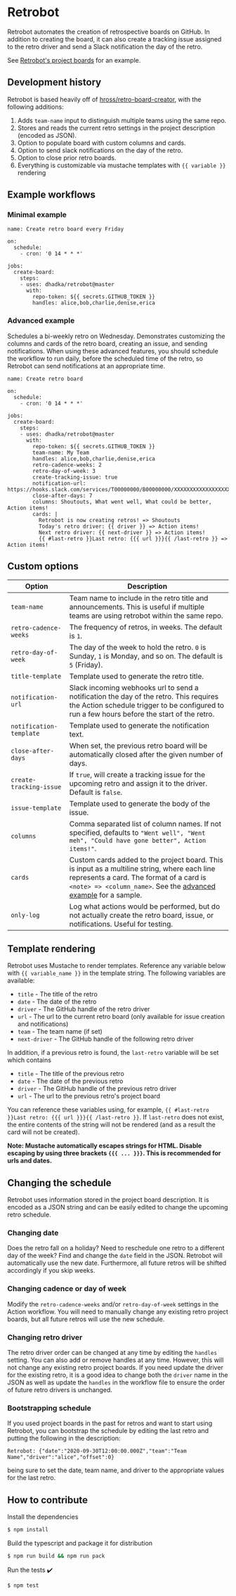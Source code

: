 # Retrobot

Retrobot automates the creation of retrospective boards on GitHub.  In addition to creating the board, it can also create a tracking issue assigned to the retro driver and send a Slack notification the day of the retro.

See [Retrobot's project boards](https://github.com/dhadka/retrobot/projects) for an example.

## Development history

Retrobot is based heavily off of [hross/retro-board-creator](https://github.com/hross/retro-board-creator), with the following additions:

1. Adds `team-name` input to distinguish multiple teams using the same repo.
2. Stores and reads the current retro settings in the project description (encoded as JSON).
3. Option to populate board with custom columns and cards.
4. Option to send slack notifications on the day of the retro.
5. Option to close prior retro boards.
6. Everything is customizable via mustache templates with `{{ variable }}` rendering

## Example workflows

### Minimal example

```
name: Create retro board every Friday

on:
  schedule:
    - cron: '0 14 * * *'

jobs:
  create-board:
    steps:
    - uses: dhadka/retrobot@master
      with: 
        repo-token: ${{ secrets.GITHUB_TOKEN }}
        handles: alice,bob,charlie,denise,erica
```

### Advanced example

Schedules a bi-weekly retro on Wednesday.  Demonstrates customizing the columns and cards of the retro board, creating an issue, and sending notifications.  When using these advanced features, you should schedule the workflow to run daily, before the scheduled time of the retro, so Retrobot can send notifications at an appropriate time.

```
name: Create retro board

on:
  schedule:
    - cron: '0 14 * * *'

jobs:
  create-board:
    steps:
    - uses: dhadka/retrobot@master
      with: 
        repo-token: ${{ secrets.GITHUB_TOKEN }}
        team-name: My Team
        handles: alice,bob,charlie,denise,erica
        retro-cadence-weeks: 2
        retro-day-of-week: 3
        create-tracking-issue: true
        notification-url: https://hooks.slack.com/services/T00000000/B00000000/XXXXXXXXXXXXXXXXXXXXXXXX
        close-after-days: 7
        columns: Shoutouts, What went well, What could be better, Action items!
        cards: |
          Retrobot is now creating retros! => Shoutouts
          Today's retro driver: {{ driver }} => Action items!
          Next retro driver: {{ next-driver }} => Action items!
          {{ #last-retro }}Last retro: {{{ url }}}{{ /last-retro }} => Action items!
```

## Custom options

| Option        | Description    |
|---------------|----------------|
| `team-name`   | Team name to include in the retro title and announcements. This is useful if multiple teams are using retrobot within the same repo. |
| `retro-cadence-weeks` | The frequency of retros, in weeks.  The default is `1`. |
| `retro-day-of-week`   | The day of the week to hold the retro. `0` is Sunday, `1` is Monday, and so on.  The default is `5` (Friday). |
| `title-template`      | Template used to generate the retro title. |
| `notification-url`    | Slack incoming webhooks url to send a notification the day of the retro.  This requires the Action schedule trigger to be configured to run a few hours before the start of the retro. |
| `notification-template` |  Template used to generate the notification text. |
| `close-after-days`      | When set, the previous retro board will be automatically closed after the given number of days. |
| `create-tracking-issue` | If `true`, will create a tracking issue for the upcoming retro and assign it to the driver.  Default is `false`. |
| `issue-template`        | Template used to generate the body of the issue. |
| `columns`               | Comma separated list of column names. If not specified, defaults to `"Went well", "Went meh", "Could have gone better", Action items!"`. |
| `cards`                 | Custom cards added to the project board.  This is input as a multiline string, where each line represents a card.  The format of a card is `<note> => <column_name>`.  See the [advanced example](#advanced-example) for a sample. |
| `only-log` | Log what actions would be performed, but do not actually create the retro board, issue, or notifications.  Useful for testing. |

## Template rendering

Retrobot uses Mustache to render templates.  Reference any variable below with `{{ variable_name }}` in the template string.  The following variables are available:

* `title` - The title of the retro
* `date` - The date of the retro
* `driver` - The GitHub handle of the retro driver
* `url` - The url to the current retro board (only available for issue creation and notifications)
* `team` - The team name (if set)
* `next-driver` - The GitHub handle of the following retro driver

In addition, if a previous retro is found, the `last-retro` variable will be set which contains

* `title` - The title of the previous retro
* `date` - The date of the previous retro
* `driver` - The GitHub handle of the previous retro driver
* `url` - The url to the previous retro's project board

You can reference these variables using, for example, `{{ #last-retro }}Last retro: {{{ url }}}{{ /last-retro }}`.  If `last-retro` does not exist, the entire contents of the string will not be rendered (and as a result the card will not be created).

**Note: Mustache automatically escapes strings for HTML. Disable escaping by using three brackets `{{{ ... }}}`.  This is recommended for urls and dates.**

## Changing the schedule

Retrobot uses information stored in the project board description.  It is encoded as a JSON string and can be easily edited to change the upcoming retro schedule.

### Changing date

Does the retro fall on a holiday?  Need to reschedule one retro to a different day of the week?  Find and change the `date` field in the JSON.  Retrobot will automatically use the new date.  Furthermore, all future retros will be shifted accordingly if you skip weeks.

### Changing cadence or day of week

Modify the `retro-cadence-weeks` and/or `retro-day-of-week` settings in the Action workflow.  You will need to manually change any existing retro project boards, but all future retros will use the new schedule.

### Changing retro driver

The retro driver order can be changed at any time by editing the `handles` setting.  You can also add or remove handles at any time.  However, this will not change any existing retro project boards.  If you need update the driver for the existing retro, it is a good idea to change both the `driver` name in the JSON as well as update the `handles` in the workflow file to ensure the order of future retro drivers is unchanged.

### Bootstrapping schedule

If you used project boards in the past for retros and want to start using Retrobot, you can bootstrap the schedule by editing the last retro and putting the following in the description:

```
Retrobot: {"date":"2020-09-30T12:00:00.000Z","team":"Team Name","driver":"alice","offset":0}
```

being sure to set the date, team name, and driver to the appropriate values for the last retro.

## How to contribute

Install the dependencies  
```bash
$ npm install
```

Build the typescript and package it for distribution
```bash
$ npm run build && npm run pack
```

Run the tests :heavy_check_mark:  
```bash
$ npm test
```

